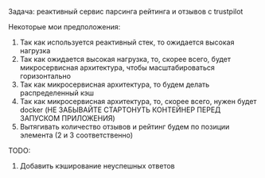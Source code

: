 Задача: реактивный сервис парсинга рейтинга и отзывов с trustpilot

Некоторые мои предположения:
1) Так как используется реактивный стек, то ожидается высокая нагрузка
2) Так как ожидается высокая нагрузка, то, скорее всего, будет микросервисная архитектура, чтобы масштабироваться горизонтально
3) Так как микросервисная архитектура, то будем делать распределенный кэш
4) Так как микросервисная архитектура, то, скорее всего, нужен будет docker 
(НЕ ЗАБЫВАЙТЕ СТАРТОНУТЬ КОНТЕЙНЕР ПЕРЕД ЗАПУСКОМ ПРИЛОЖЕНИЯ)
5) Вытягивать количество отзывов и рейтинг будем по позиции элемента (2 и 3 соответственно)

TODO:
1) Добавить кэширование неуспешных ответов